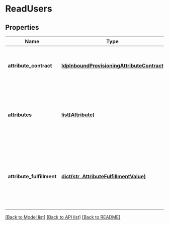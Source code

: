 # ReadUsers

## Properties
Name | Type | Description | Notes
------------ | ------------- | ------------- | -------------
**attribute_contract** | [**IdpInboundProvisioningAttributeContract**](IdpInboundProvisioningAttributeContract.md) | A list of attributes that the IdP sends in the SCIM response. | 
**attributes** | [**list[Attribute]**](Attribute.md) | A list of LDAP data store attributes to populate a response to a user-provisioning request. | 
**attribute_fulfillment** | [**dict(str, AttributeFulfillmentValue)**](AttributeFulfillmentValue.md) | A list of user repository mappings from attribute names to their fulfillment values. | 

[[Back to Model list]](../README.md#documentation-for-models) [[Back to API list]](../README.md#documentation-for-api-endpoints) [[Back to README]](../README.md)


